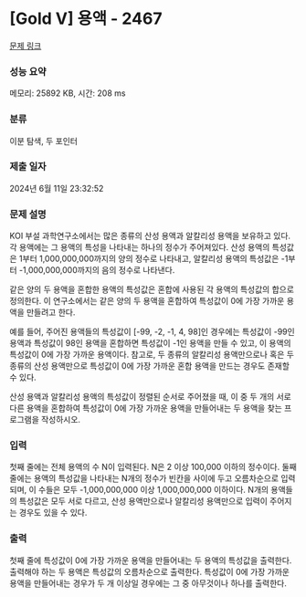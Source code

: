 # [Gold V] 용액 - 2467 

[문제 링크](https://www.acmicpc.net/problem/2467) 

### 성능 요약

메모리: 25892 KB, 시간: 208 ms

### 분류

이분 탐색, 두 포인터

### 제출 일자

2024년 6월 11일 23:32:52

### 문제 설명

<p>KOI 부설 과학연구소에서는 많은 종류의 산성 용액과 알칼리성 용액을 보유하고 있다. 각 용액에는 그 용액의 특성을 나타내는 하나의 정수가 주어져있다. 산성 용액의 특성값은 1부터 1,000,000,000까지의 양의 정수로 나타내고, 알칼리성 용액의 특성값은 -1부터 -1,000,000,000까지의 음의 정수로 나타낸다.</p>

<p>같은 양의 두 용액을 혼합한 용액의 특성값은 혼합에 사용된 각 용액의 특성값의 합으로 정의한다. 이 연구소에서는 같은 양의 두 용액을 혼합하여 특성값이 0에 가장 가까운 용액을 만들려고 한다. </p>

<p>예를 들어, 주어진 용액들의 특성값이 [-99, -2, -1, 4, 98]인 경우에는 특성값이 -99인 용액과 특성값이 98인 용액을 혼합하면 특성값이 -1인 용액을 만들 수 있고, 이 용액의 특성값이 0에 가장 가까운 용액이다. 참고로, 두 종류의 알칼리성 용액만으로나 혹은 두 종류의 산성 용액만으로 특성값이 0에 가장 가까운 혼합 용액을 만드는 경우도 존재할 수 있다.</p>

<p>산성 용액과 알칼리성 용액의 특성값이 정렬된 순서로 주어졌을 때, 이 중 두 개의 서로 다른 용액을 혼합하여 특성값이 0에 가장 가까운 용액을 만들어내는 두 용액을 찾는 프로그램을 작성하시오.</p>

### 입력 

 <p>첫째 줄에는 전체 용액의 수 N이 입력된다. N은 2 이상 100,000 이하의 정수이다. 둘째 줄에는 용액의 특성값을 나타내는 N개의 정수가 빈칸을 사이에 두고 오름차순으로 입력되며, 이 수들은 모두 -1,000,000,000 이상 1,000,000,000 이하이다. N개의 용액들의 특성값은 모두 서로 다르고, 산성 용액만으로나 알칼리성 용액만으로 입력이 주어지는 경우도 있을 수 있다.</p>

### 출력 

 <p>첫째 줄에 특성값이 0에 가장 가까운 용액을 만들어내는 두 용액의 특성값을 출력한다. 출력해야 하는 두 용액은 특성값의 오름차순으로 출력한다. 특성값이 0에 가장 가까운 용액을 만들어내는 경우가 두 개 이상일 경우에는 그 중 아무것이나 하나를 출력한다.</p>

